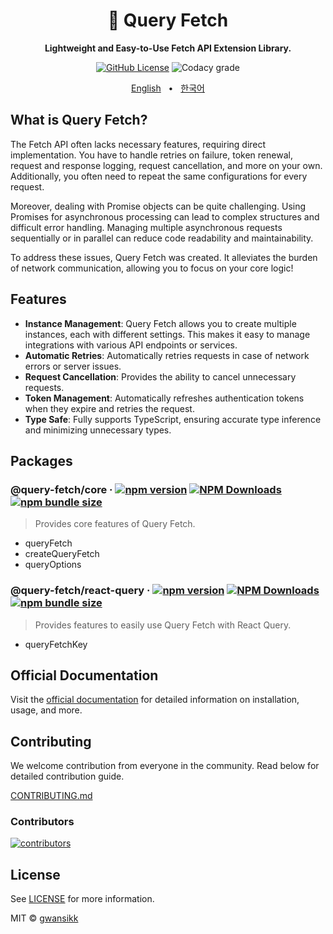 <div align="center">

<h1>🔗 Query Fetch</h1>
<p><b>Lightweight and Easy-to-Use Fetch API Extension Library.</b></p>

[![GitHub License](https://img.shields.io/github/license/gwansikk/query-fetch?labelColor=black&color=black)](https://github.com/gwansikk/query-fetch?tab=MIT-1-ov-file)
![Codacy grade](https://img.shields.io/codacy/grade/bf89208f2e9f4590832d09131dd207c2?logo=codacy&labelColor=black&color=black)

[English](https://github.com/gwansikk/query-fetch/blob/main/README.md)
&nbsp;&nbsp;•&nbsp;&nbsp;
[한국어](https://github.com/gwansikk/query-fetch/blob/main/README-ko_kr.md)

</div>

## What is Query Fetch?

The Fetch API often lacks necessary features, requiring direct implementation. You have to handle retries on failure, token renewal, request and response logging, request cancellation, and more on your own. Additionally, you often need to repeat the same configurations for every request.

Moreover, dealing with Promise objects can be quite challenging. Using Promises for asynchronous processing can lead to complex structures and difficult error handling. Managing multiple asynchronous requests sequentially or in parallel can reduce code readability and maintainability.

To address these issues, Query Fetch was created. It alleviates the burden of network communication, allowing you to focus on your core logic!

## Features

- **Instance Management**: Query Fetch allows you to create multiple instances, each with different settings. This makes it easy to manage integrations with various API endpoints or services.
- **Automatic Retries**: Automatically retries requests in case of network errors or server issues.
- **Request Cancellation**: Provides the ability to cancel unnecessary requests.
- **Token Management**: Automatically refreshes authentication tokens when they expire and retries the request.
- **Type Safe**: Fully supports TypeScript, ensuring accurate type inference and minimizing unnecessary types.

## Packages

### @query-fetch/core &middot; [![npm version](https://img.shields.io/npm/v/@query-fetch/core?color=black&labelColor=black&logo=npm)](https://www.npmjs.com/package/@query-fetch/core) [![NPM Downloads](https://img.shields.io/npm/dm/%40query-fetch%2Fcore?labelColor=black&color=black)](https://www.npmjs.com/package/@query-fetch/core) [![npm bundle size](https://img.shields.io/bundlephobia/min/@query-fetch/core?color=black&labelColor=black)](https://bundlephobia.com/package/@query-fetch/core)

> Provides core features of Query Fetch.

- queryFetch
- createQueryFetch
- queryOptions

### @query-fetch/react-query &middot; [![npm version](https://img.shields.io/npm/v/@query-fetch/react-query?color=black&labelColor=black&logo=npm)](https://www.npmjs.com/package/@query-fetch/react-query) [![NPM Downloads](https://img.shields.io/npm/dm/%40query-fetch%2Freact-query?labelColor=black&color=black)](https://www.npmjs.com/package/@query-fetch/react-query) [![npm bundle size](https://img.shields.io/bundlephobia/min/@query-fetch/react-query?color=black&labelColor=black)](https://bundlephobia.com/package/@query-fetch/react-query)

> Provides features to easily use Query Fetch with React Query.

- queryFetchKey

## Official Documentation

Visit the [official documentation](https://offlegacy.org/) for detailed information on installation, usage, and more.

## Contributing

We welcome contribution from everyone in the community. Read below for detailed contribution guide.

[CONTRIBUTING.md](https://github.com/gwansikk/query-fetch/blob/main/CONTREIBUTING.md)

### Contributors

[![contributors](https://contrib.rocks/image?repo=gwansikk/query-fetch)](https://github.com/gwansikk/query-fetch/contributors)

## License

See [LICENSE](https://github.com/gwansikk/query-fetch/blob/main/LICENSE) for more information.

MIT © [gwansikk](https://github.com/gwansikk)
